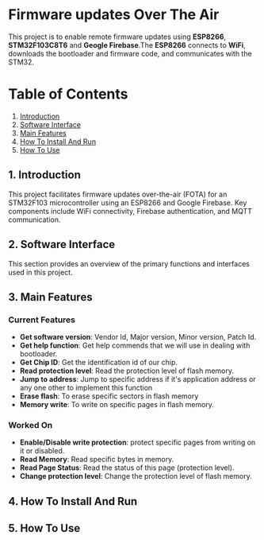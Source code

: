 # Firmware updates Over The Air
This project is to enable remote firmware updates using **ESP8266**, **STM32F103C8T6** and **Geogle Firebase**.The **ESP8266** connects to **WiFi**, downloads the bootloader and firmware code, and communicates with the STM32.

# Table of Contents

1. [Introduction](#Introduction)
2. [Software Interface](#Software_Interface)
3. [Main Features](#Main_Features)
4. [How To Install And Run](#How_To_Install_And_Run)
5. [How To Use](#How_To_Use)
## 1. Introduction
This project facilitates firmware updates over-the-air (FOTA) for an STM32F103 microcontroller using an ESP8266 and Google Firebase. Key components include WiFi connectivity, Firebase authentication, and MQTT communication.
## 2. Software Interface
This section provides an overview of the primary functions and interfaces used in this project.
## 3. Main Features
### Current Features
+ **Get software version**: Vendor Id, Major version, Minor version, Patch Id.
+ **Get help function**: Get help commends that we will use in dealing with bootloader.
+ **Get Chip ID**: Get the identification id of our chip.
+ **Read protection level**: Read the protection level of flash memory.
+ **Jump to address**: Jump to specific address if it's application address or any one other to implement this function 
+ **Erase flash**: To erase specific sectors in flash memory
+ **Memory write**: To write on specific pages in flash memory.
### Worked On
+ **Enable/Disable write protection**: protect specific pages from writing on it or disabled.
+ **Read Memory**: Read specific bytes in memory.
+ **Read Page Status**: Read the status of this page (protection level).
+ **Change protection level**: Change the protection level of flash memory.
## 4. How To Install And Run
## 5. How To Use


